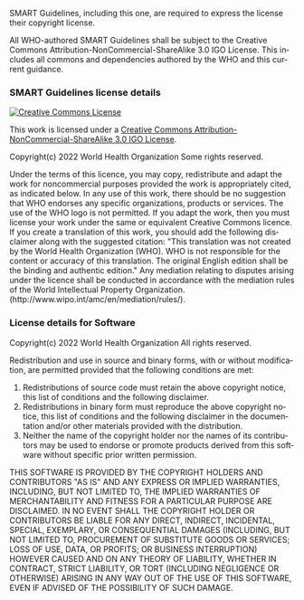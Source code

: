 <div xmlns="http://www.w3.org/1999/xhtml"
     xmlns:xsi="http://www.w3.org/2001/XMLSchema-instance"
     xsi:schemaLocation="http://hl7.org/fhir ../../src-generated/schemas/fhir-single.xsd"
     xmlns:xi="http://www.w3.org/2001/XInclude"
     lang="en">

<p>SMART Guidelines, including this one, are required to express the license their copyright license.</p>
<p>All WHO-authored SMART Guidelines shall be subject to the Creative Commons Attribution-NonCommercial-ShareAlike 3.0 IGO License. This includes all commons and dependencies authored by the WHO and this current guidance.<p>

<h3>SMART Guidelines license details</h3>

<a rel="license" href="http://creativecommons.org/licenses/by-nc-sa/3.0/igo/"><img alt="Creative Commons License" style="border-width:0" src="https://i.creativecommons.org/l/by-nc-sa/3.0/igo/88x31.png"/></a>

<p>This work is licensed under a <a rel="license" href="http://creativecommons.org/licenses/by-nc-sa/3.0/igo/">Creative Commons Attribution-NonCommercial-ShareAlike 3.0 IGO License</a>.</p>

<p>Copyright(c) 2022 World Health Organization Some rights reserved.</p>

<p>
Under the terms of this licence, you may copy, redistribute and adapt the work for noncommercial purposes provided the work
is appropriately cited, as indicated below. In any use of this work, there should be no suggestion that WHO endorses any specific
organizations, products or services. The use of the WHO logo is not permitted. If you adapt the work, then you must license your
work under the same or equivalent Creative Commons licence. If you create a translation of this work, you should add the following
disclaimer along with the suggested citation: "This translation was not created by the World Health Organization (WHO). WHO is not
responsible for the content or accuracy of this translation. The original English edition shall be the binding and authentic edition."
Any mediation relating to disputes arising under the licence shall be conducted in accordance with the mediation rules of the World
Intellectual Property Organization. (http://www.wipo.int/amc/en/mediation/rules/).
</p>

<h3>License details for Software</h3>

<p>Copyright(c) 2022 World Health Organization All rights reserved.</p>

<p>Redistribution and use in source and binary forms, with or without modification, are permitted provided that the following conditions are met:</p>
<ol>
<li>Redistributions of source code must retain the above copyright notice, this list of conditions and the following disclaimer.</li>

<li>Redistributions in binary form must reproduce the above copyright notice, this list of conditions and the following disclaimer in the documentation and/or other materials provided with the distribution.</li>

<li>Neither the name of the copyright holder nor the names of its contributors may be used to endorse or promote products derived from this software without specific prior written permission.</li>
</ol>
<p>THIS SOFTWARE IS PROVIDED BY THE COPYRIGHT HOLDERS AND CONTRIBUTORS "AS IS" AND ANY EXPRESS OR IMPLIED WARRANTIES, INCLUDING, BUT NOT LIMITED TO, THE IMPLIED WARRANTIES OF MERCHANTABILITY AND FITNESS FOR A PARTICULAR PURPOSE ARE DISCLAIMED. IN NO EVENT SHALL THE COPYRIGHT HOLDER OR CONTRIBUTORS BE LIABLE FOR ANY DIRECT, INDIRECT, INCIDENTAL, SPECIAL, EXEMPLARY, OR CONSEQUENTIAL DAMAGES (INCLUDING, BUT NOT LIMITED TO, PROCUREMENT OF SUBSTITUTE GOODS OR SERVICES; LOSS OF USE, DATA, OR PROFITS; OR BUSINESS INTERRUPTION) HOWEVER CAUSED AND ON ANY THEORY OF LIABILITY, WHETHER IN CONTRACT, STRICT LIABILITY, OR TORT (INCLUDING NEGLIGENCE OR OTHERWISE) ARISING IN ANY WAY OUT OF THE USE OF THIS SOFTWARE, EVEN IF ADVISED OF THE POSSIBILITY OF SUCH DAMAGE.
</p>
</div>